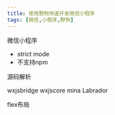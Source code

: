 ```yaml
---
title: 使用野狗快速开发微信小程序
tags: [微信,小程序,野狗]
---
```


微信小程序
* strict mode
* 不支持npm


源码解析

wxjsbridge
wxjscore
mina
Labrador

flex布局
